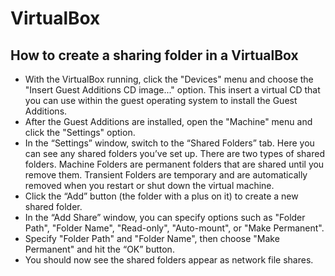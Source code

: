 # VirtualBox

## How to create a sharing folder in a VirtualBox

- With the VirtualBox running, click the "Devices" menu and choose the "Insert Guest Additions CD image..." option. This insert a virtual CD that you can use within the guest operating system to install the Guest Additions.
- After the Guest Additions are installed, open the "Machine" menu and click the "Settings" option.
- In the “Settings” window, switch to the “Shared Folders” tab. Here you can see any shared folders you’ve set up. There are two types of shared folders. Machine Folders are permanent folders that are shared until you remove them. Transient Folders are temporary and are automatically removed when you restart or shut down the virtual machine.
- Click the “Add” button (the folder with a plus on it) to create a new shared folder.
- In the “Add Share” window, you can specify options such as "Folder Path", "Folder Name", "Read-only", "Auto-mount", or "Make Permanent".
- Specify "Folder Path" and "Folder Name", then choose "Make Permanent" and hit the “OK” button.
- You should now see the shared folders appear as network file shares.